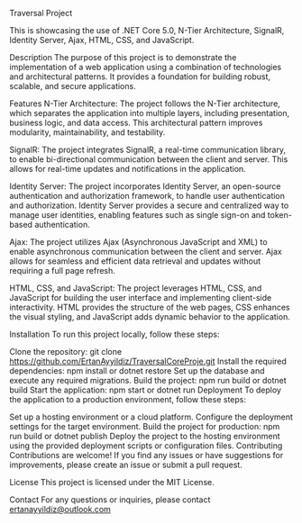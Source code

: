 Traversal Project

This is showcasing the use of .NET Core 5.0, N-Tier Architecture, SignalR, Identity Server, Ajax, HTML, CSS, and JavaScript.

Description
The purpose of this project is to demonstrate the implementation of a web application using a combination of technologies and architectural patterns. It provides a foundation for building robust, scalable, and secure applications.

Features
N-Tier Architecture: The project follows the N-Tier architecture, which separates the application into multiple layers, including presentation, business logic, and data access. This architectural pattern improves modularity, maintainability, and testability.

SignalR: The project integrates SignalR, a real-time communication library, to enable bi-directional communication between the client and server. This allows for real-time updates and notifications in the application.

Identity Server: The project incorporates Identity Server, an open-source authentication and authorization framework, to handle user authentication and authorization. Identity Server provides a secure and centralized way to manage user identities, enabling features such as single sign-on and token-based authentication.

Ajax: The project utilizes Ajax (Asynchronous JavaScript and XML) to enable asynchronous communication between the client and server. Ajax allows for seamless and efficient data retrieval and updates without requiring a full page refresh.

HTML, CSS, and JavaScript: The project leverages HTML, CSS, and JavaScript for building the user interface and implementing client-side interactivity. HTML provides the structure of the web pages, CSS enhances the visual styling, and JavaScript adds dynamic behavior to the application.

Installation
To run this project locally, follow these steps:

Clone the repository: git clone https://github.com/ErtanAyyildiz/TraversalCoreProje.git
Install the required dependencies: npm install or dotnet restore
Set up the database and execute any required migrations.
Build the project: npm run build or dotnet build
Start the application: npm start or dotnet run
Deployment
To deploy the application to a production environment, follow these steps:

Set up a hosting environment or a cloud platform.
Configure the deployment settings for the target environment.
Build the project for production: npm run build or dotnet publish
Deploy the project to the hosting environment using the provided deployment scripts or configuration files.
Contributing
Contributions are welcome! If you find any issues or have suggestions for improvements, please create an issue or submit a pull request.

License
This project is licensed under the MIT License.

Contact
For any questions or inquiries, please contact ertanayyildiz@outlook.com
